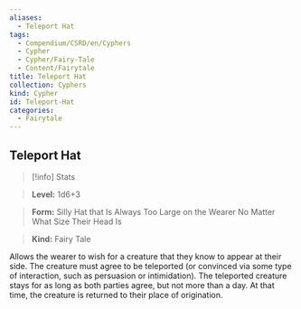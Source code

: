```yaml
---
aliases:
  - Teleport Hat
tags:
  - Compendium/CSRD/en/Cyphers
  - Cypher
  - Cypher/Fairy-Tale
  - Content/Fairytale
title: Teleport Hat
collection: Cyphers
kind: Cypher
id: Teleport-Hat
categories:
  - Fairytale
---
```

## Teleport Hat    
>[!info] Stats    
> **Level:** 1d6+3    
> **Form:** Silly Hat that Is Always Too Large on the Wearer No Matter What Size Their Head Is    
> **Kind:** Fairy Tale  
    
Allows the wearer to wish for a creature that they know to appear at their side. The creature must agree to be teleported (or convinced via some type of interaction, such as persuasion or intimidation). The teleported creature stays for as long as both parties agree, but not more than a day. At that time, the creature is returned to their place of origination.
